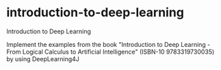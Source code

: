 # introduction-to-deep-learning
Introduction to Deep Learning

Implement the examples from the book "Introduction to Deep Learning - From Logical Calculus to Artificial Intelligence" (ISBN-10 9783319730035) by using DeepLearning4J

